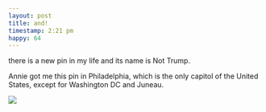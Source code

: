 ```yaml
---
layout: post
title: and!
timestamp: 2:21 pm
happy: 64
---
```


there is a new pin in my life and its name is Not Trump.

Annie got me this pin in Philadelphia, which is the only capitol of the United States, except for Washington DC and Juneau.

![](http://blog.jordan.matelsky.com/photo-journal/images/IMG_0120.jpg)
